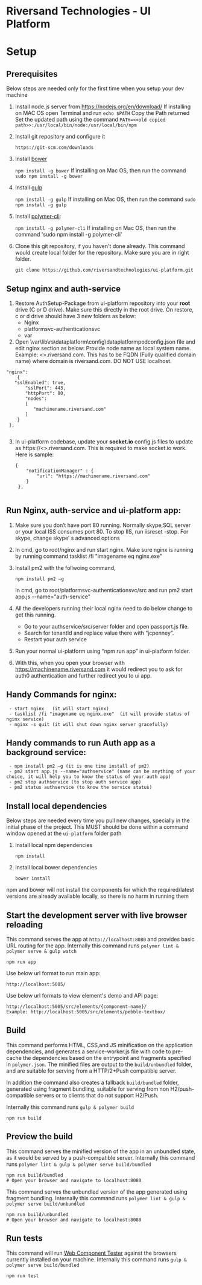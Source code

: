 # Riversand Technologies - UI Platform

# Setup

## Prerequisites

Below steps are needed only for the first time when you setup your dev machine

1. Install node.js server from https://nodejs.org/en/download/
If installing on MAC OS open Terminal and run 
        `echo $PATH`
        Copy the Path returned
        Set the updated path using the command `PATH=<<old copied path>>:/usr/local/bin/node:/usr/local/bin/npm`
2. Install git repository and configure it

    `https://git-scm.com/downloads`

3. Install [bower](https://www.npmjs.com/package/bower)

    `npm install -g bower`
 If installing on Mac OS, then run the command `sudo npm install -g bower`
4. Install [gulp](http://gulpjs.com/)

    `npm install -g gulp`
If installing on Mac OS, then run the command `sudo npm install -g gulp`
5. Install [polymer-cli](https://github.com/Polymer/polymer-cli):

    `npm install -g polymer-cli`
  If installing on Mac OS, then run the command 'sudo npm install -g polymer-cli'
6. Clone this git repository, if you haven't done already. 
This command would create local folder for the repository. Make sure you are in right folder. 

    `git clone https://github.com/riversandtechnologies/ui-platform.git`

## Setup nginx and auth-service
1. Restore AuthSetup-Package from ui-platform repository into your **root** drive (C or D drive). Make sure this directly in the root drive. On restore, c or d drive should have 3 new folders as below:
    - Nginx
    - platformsvc-authenticationsvc
    - var
2. Open \var\lib\rs\dataplatform\config\dataplatformpodconfig.json file and edit nginx section as below: 
Provide node name as local system name. Example: <<machine-name>>.riversand.com. This has to be FQDN (Fully qualified domain name) where domain is riversand.com.  DO NOT USE localhost.

  ```
  "nginx": 
      {
	 "sslEnabled": true,
         "sslPort": 443,
         "httpPort": 80,
         "nodes": 
         [
            "machinename.riversand.com"
         ]
      }
   }, 
   
   ```
   
 3. In ui-platform codebase, update your **socket.io** config.js files to update as  https://<<machine-name>>.riversand.com. This is required to make socket.io work. Here is sample:  
 
    ```
    {
        "notificationManager" : {
            "url": "https://machinename.riversand.com"
        }
     },
     
     ```
    
## Run Nginx, auth-service and ui-platform app:

1. Make sure you don’t have port 80 running. Normally skype,SQL server or your local ISS consumes port 80. To stop IIS, run iisreset -stop. For skype, change skype’ s advanced options

2. In cmd, go to root/nginx and run start nginx. Make sure nginx is running by running command tasklist /fi "imagename eq nginx.exe"

3. Install pm2 with the follwoing command,

    `npm install pm2 –g` 
    
   In cmd, go to root/platformsvc-authenticationsvc/src and run pm2 start app.js --name="auth-service"

4. All the developers running their local nginx need to do below change to get this running.

     - Go to your authservice/src/server folder and open passport.js file. 
     - Search for tenantId and replace value there with “jcpenney”.
     - Restart your auth service
     
5. Run your normal ui-platform using “npm run app” in ui-platform folder.

6. With this, when you open your browser with https://machinename.riversand.com it would redirect you to ask for auth0 authentication and further redirect you to ui app.

## Handy Commands for nginx:

     - start nginx   (it will start nginx)
     - tasklist /fi "imagename eq nginx.exe"  (it will provide status of nginx service)
     - nginx -s quit (it will shut down nginx server gracefully)

## Handy commands to run Auth app as a background service:

     - npm install pm2 –g (it is one time install of pm2)
     - pm2 start app.js --name="authservice" (name can be anything of your choice, it will help you to know the status of your auth app)
     - pm2 stop authservice (to stop auth service app)
     - pm2 status authservice (to know the service status)

## Install local dependencies
Below steps are needed every time you pull new changes, specially in the initial phase of the project. 
This MUST should be done within a command window opened at the `ui-platform` folder path

1. Install local npm dependencies
    
    `npm install`

2. Install local bower dependencies

    `bower install`

npm and bower will not install the components for which the required/latest versions are already available locally, so there is no harm in running them

## Start the development server with live browser reloading

This command serves the app at `http://localhost:8080` and provides basic URL
routing for the app. Internally this command runs `polymer lint & polymer serve & gulp watch`

    npm run app

Use below url format to run main app:
     
    http://localhost:5005/
    
Use below url formats to view element's demo and API page:
     
    http://localhost:5005/src/elements/{component-name}/
    Example: http://localhost:5005/src/elements/pebble-textbox/

## Build
  
This command performs HTML, CSS,and JS minification on the application
dependencies, and generates a service-worker.js file with code to pre-cache the
dependencies based on the entrypoint and fragments specified in `polymer.json`.
The minified files are output to the `build/unbundled` folder, and are suitable
for serving from a HTTP/2+Push compatible server.

In addition the command also creates a fallback `build/bundled` folder,
generated using fragment bundling, suitable for serving from non
H2/push-compatible servers or to clients that do not support H2/Push. 

Internally this command runs `gulp & polymer build` 

    npm run build

## Preview the build

This command serves the minified version of the app in an unbundled state, as it would
be served by a push-compatible server. 
Internally this command runs `polymer lint & gulp & polymer serve build/bundled`

    npm run build/bundled
    # Open your browser and navigate to localhost:8080

This command serves the unbundled version of the app generated using fragment bundling.
Internally this command runs `polymer lint & gulp & polymer serve build/unbundled`

    npm run build/unbundled
    # Open your browser and navigate to localhost:8080

## Run tests

This command will run
[Web Component Tester](https://github.com/Polymer/web-component-tester) against the
browsers currently installed on your machine. Internally this command runs `gulp & polymer serve build/bundled`

    npm run test
